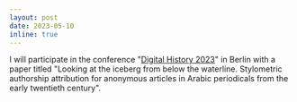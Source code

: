```yaml
---
layout: post
date: 2023-05-10
inline: true
---
```


I will participate in the conference "[Digital History 2023](https://dhistory.hypotheses.org/digital-history-tagung-2023)" in Berlin with a paper titled "Looking at the iceberg from below the waterline. Stylometric authorship attribution for anonymous articles in Arabic periodicals from the early twentieth century". 